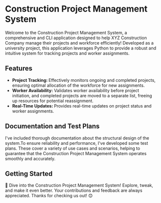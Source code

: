 <body>
  <h1>Construction Project Management System</h1>
  <p>
    Welcome to the Construction Project Management System, a comprehensive and CLI application designed to help XYZ Construction Company manage their projects and workforce efficiently! Developed as a university project, this application leverages Python to provide a robust and intuitive system for tracking projects and worker assignments.
  </p>
  <h2>Features</h2>
  <ul>
    <li><strong>Project Tracking: </strong>Effectively monitors ongoing and completed projects, ensuring optimal allocation of the workforce for new assignments.</li>
    <li><strong>Worker Availability:</strong> Validates worker availability before project initiation, and completed projects are moved to a separate list, freeing up resources for potential reassignment.</li>
    <li><strong>Real-Time Updates: </strong>Provides real-time updates on project status and worker assignments.</li>
  </ul>
  <h2>Documentation and Test Plans</h2>
  <p>
     I've included thorough documentation about the structural design of the system.To ensure reliability and performance, I've developed some test plans. These cover a variety of use cases and scenarios, helping to guarantee that the Construction Project Management System operates smoothly and accurately.
    
  <h2>Getting Started</h2>
  <p>
    🚀 Dive into the Construction Project Management System! Explore, tweak, and make it even better. Your contributions and feedback are always appreciated. Thanks for checking us out! 😊
  </p>
  
</body>
